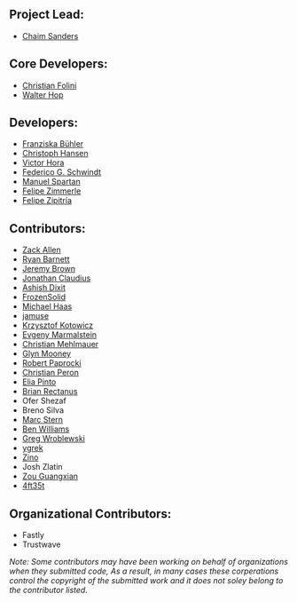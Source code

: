 ## Project Lead:

- [Chaim Sanders](https://github.com/csanders-git)

## Core Developers:

- [Christian Folini](https://github.com/dune73)
- [Walter Hop](https://github.com/lifeforms)

## Developers:

- [Franziska Bühler](https://github.com/franbuehler)
- [Christoph Hansen](https://github.com/emphazer)
- [Victor Hora](https://github.com/victorhora)
- [Federico G. Schwindt](https://github.com/fgsch)
- [Manuel Spartan](https://github.com/spartantri)
- [Felipe Zimmerle](https://github.com/zimmerle)
- [Felipe Zipitría](https://github.com/fzipi)

## Contributors:

- [Zack Allen](https://github.com/zmallen)
- [Ryan Barnett](https://github.com/rcbarnett)
- [Jeremy Brown](https://github.com/jwbrown77)
- [Jonathan Claudius](https://github.com/claudijd)
- [Ashish Dixit](https://github.com/tundal45)
- [FrozenSolid](https://github.com/frozenSolid)
- [Michael Haas](https://github.com/MichaelHaas)
- [jamuse](https://github.com/jamuse)
- [Krzysztof Kotowicz](https://github.com/koto)
- [Evgeny Marmalstein](https://github.com/shimshon70)
- [Christian Mehlmauer](https://github.com/FireFart)
- [Glyn Mooney](https://github.com/skidoosh)
- [Robert Paprocki](https://github.com/p0pr0ck5)
- [Christian Peron](https://github.com/csjperon)
- [Elia Pinto](https://github.com/yersinia)
- [Brian Rectanus](https://github.com/b1v1r)
- Ofer Shezaf
- Breno Silva
- [Marc Stern](https://github.com/marcstern)
- [Ben Williams](https://github.com/benwilliams)
- [Greg Wroblewski](https://github.com/gwroblew)
- [ygrek](https://github.com/ygrek)
- [Zino](https://github.com/zinoe)
- Josh Zlatin
- [Zou Guangxian](https://github.com/zouguangxian)
- [4ft35t](https://github.com/4ft35t)

## Organizational Contributors:

- Fastly
- Trustwave

*Note: Some contributors may have been working on behalf of organizations when they submitted code, As a result, in many cases these corperations control the copyright of the submitted work and it does not soley belong to the contributor listed.*
